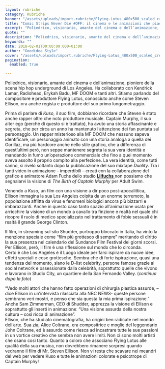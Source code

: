 ```yaml
---
layout: rubriche
category: Rubriche
banner: "/assets/uploads/import.rubriche/Flying-Lotus_480x500_scaled_cropp.jpg"
title: "Comic Strips Never Die #OFF: il cinema e le animazioni che piacciono a Flying Lotus"
excerpt: "Poliedrico, visionario, amante del cinema e dell’animazione, pioniere della scena hip hop underground di Los Angeles. Ha collaborato con Kendrick Lamar, Radiohead, Erykah Badu, MF DOOM e tanti altri. Stiamo parlando del compositore e produttore Flying Lotus, conosciuto anche come Steven Ellison, ora anche regista e produttore del suo primo lungometraggio. Prima di parlare di [&hellip"
quote: ""
description: "Poliedrico, visionario, amante del cinema e dell’animazione, pioniere della scena hip hop underground di Los Angeles. Ha collaborato con Kendrick Lamar, Radiohead, Erykah Badu, MF DOOM e tanti altri. Stiamo parlando del compositore e produttore Flying Lotus, conosciuto anche come Steven Ellison, ora anche regista e produttore del suo primo lungometraggio. Prima di parlare di [&hellip"
keywords: ""
date: 2018-02-01T00:00:00.000+01:00
author: "Goodidea Style"
cover: "/assets/uploads/import.rubriche/Flying-Lotus_480x500_scaled_cropp.jpg"
pagination:
  enabled: true

---
```


Poliedrico, visionario, amante del cinema e dell’animazione, pioniere della scena hip hop underground di Los Angeles. Ha collaborato con Kendrick Lamar, Radiohead, Erykah Badu, MF DOOM e tanti altri. Stiamo parlando del compositore e produttore Flying Lotus, conosciuto anche come Steven Ellison, ora anche regista e produttore del suo primo lungometraggio.

Prima di parlare di _Kuso_, il suo film, dobbiamo ricordare che Steven è stato anche rapper oltre che noto produttore musicale. Captain Murphy, il suo alter ego (perché di questo si è trattato), ha avuto una storia affascinante e segreta, che per circa un anno ha mantenuto l’attenzione dei fan puntata sul personaggio. Un rapper misterioso alla MF DOOM che nessuno sapeva identificare, un personaggio animato con una storia analoga a quella dei Gorillaz, ma più hardcore anche nello stile grafico, che a differenza di quest’ultimi però, non seppe mantenere segreta la sua vera identità e mandando in fumo un’operazione commerciale che fino a quel momento aveva assolto il proprio compito alla perfezione. La vera identità, come tutti sanno, si rivelò soltanto dopo la pubblicazione del suo mixtape _Duality_. Tra i tanti video in animazione – imperdibili – creati con la collaborazione del grafico e animatore Adam Fuchs dello studio [**Lilfuchs** ](http://www.lilfuchs.com/)non possiamo che segnalarvi la visione di _The Birth of Captain Murphy_ per Adult Swim.

Venendo a _Kuso_, un film con una visione a dir poco post-apocalittica, Ellison immagina la sua Los Angeles colpita da un enorme terremoto, la popolazione afflitta da virus e fenomeni biologici ancora più bizzarri e imbarazzanti. Anche in questo caso tanto spazio all’animazione usata per arricchire la visione di un mondo a cavallo tra finzione e realtà nel quale chi ricopre il ruolo di medico specializzato nel trattamento di fobie sessuali è in realtà il grande George Clinton.

Il film, in streaming sul sito Shudder, purtroppo bloccato in Italia, ha vinto la menzione speciale come “film più grottesco di sempre” meritando di diritto la sua presenza nel calendario del Sundance Film Festival dei giorni scorsi. Per Ellison, però, il film è una riflessione sul mondo che lo circonda.  
Certo è che Los Angeles è il Luogo ideale per farsi ispirare da nuove idee, effetti speciali e cose grottesche. Sembra che di forte ispirazione, quasi una tendenza del momento, siano le D-list celebrity, persone famose grazie ai social network e ossessionate dalla celebrità, soprattutto quelle che vivono e lavorano in Studio City, un quartiere della San Fernando Valley. (_continua dopo la foto_)

“Vedo molti attori che hanno fatto operazioni di chirurgia plastica assurde, – dice Ellison in un’intervista rilasciata alla NBC NEWS- queste persone sembrano veri mostri, e penso che sia questa la mia prima ispirazione.” Anche Sam Zimmerman, CEO di Shudder, apprezza la visione di Ellison e soprattutto gli inserti in animazione: “Una visione assurda della nostra cultura – così ricca di animazione”.  
Ellison, che ha studiato cinematografia, ha origini ben radicate nel mondo dell’arte. Sua zia, Alice Coltrane, era compositrice e moglie del leggendario John Coltrane, ed è assurdo come riesca ad incastrare tutte le sue passioni in un vortice creativo che sembra non avere limiti. Non ci sono molti artisti che osano così tanto. Quanto a coloro che associano Flying Lotus alle qualità della sua musica, non dovrebbero rimanere sorpresi quando vedranno il film di Mr. Steven Ellison. Non vi resta che scavare nei meandri del web per vedere Kuso e tutte le animazioni colorate e psicotrope di Captain Murphy!